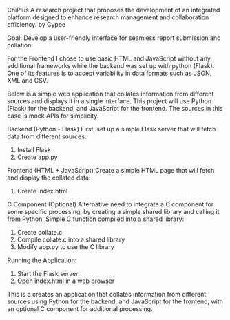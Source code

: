 ChiPlus
A research project that proposes the development of an integrated platform designed to enhance research management and collaboration efficiency.
by Cypee

Goal: Develop a user-friendly interface for seamless report submission and collation.

For the Frontend I chose to use basic HTML and JavaScript without any additional frameworks while the backend was set up with python (Flask). One of its features is to accept variability in data formats such as JSON, XML and CSV.

Below is a simple web application that collates information from different sources and displays it in a single interface. This project will use Python (Flask) for the backend, and JavaScript for the frontend. The sources in this case is mock APIs for simplicity.

Backend (Python - Flask)
First, set up a simple Flask server that will fetch data from different sources:
1. Install Flask
2. Create app.py

Frontend (HTML + JavaScript)
Create a simple HTML page that will fetch and display the collated data:
1. Create index.html

C Component (Optional)
Alternative need to integrate a C component for some specific processing, by creating a simple shared library and calling it from Python. Simple C function compiled into a shared library:
1. Create collate.c
2. Compile collate.c into a shared library
3. Modify app.py to use the C library

Running the Application:
1. Start the Flask server
2. Open index.html in a web browser

This is a creates an application that collates information from different sources using Python for the backend, and JavaScript for the frontend, with an optional C component for additional processing.
